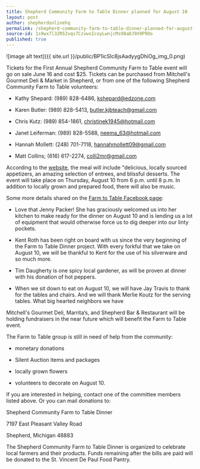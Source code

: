 ```yaml
---
title: Shepherd Community Farm to Table Dinner planned for August 10
layout: post
author: shepherdonlinehq
permalink: /shepherd-community-farm-to-table-dinner-planned-for-august-10/
source-id: 1s9wx7l32R52vqs7CzvwsIcoyLwnjcMs98aDJ9X9P9Oo
published: true
---
```

![image alt text]({{ site.url }}/public/BP1icSlc8jsAadyygDhiOg_img_0.png)

Tickets for the First Annual Shepherd Community Farm to Table event will go on sale June 16 and cost $25. Tickets can be purchased from Mitchell's Gourmet Deli & Market in Shepherd, or from one of the following Shepherd Community Farm to Table volunteers:

* Kathy Shepard: (989) 828-6486, kshepard@edzone.com

* Karen Butler: (989) 828-5413, [butler.kjbteach@gmail.com](mailto:butler.kjbteach@gmail.com)

* Chris Kutz: (989) 854-1861, christinek1945@hotmail.com

* Janet Leiferman: (989) 828-5588, neema_63@hotmail.com

* Hannah Mollett: (248) 701-7118, hannahmollett09@gmail.com

* Matt Collins; (616) 617-2274, colli2mr@gmail.com

According to the [website](http://shepherdfarmtotable.com/), the meal will include "delicious, locally sourced appetizers, an amazing selection of entrees, and blissful desserts. The event will take place on Thursday, August 10 from 6 p.m. until 8 p.m. In addition to locally grown and prepared food, there will also be music.

Some more details shared on the [Farm to Table Facebook page](https://www.facebook.com/Shepherd-Community-Farm-to-Table-Dinner-459294594280364/):

* Love that Jenny Packer! She has graciously welcomed us into her kitchen to make ready for the dinner on August 10 and is lending us a lot of equipment that would otherwise force us to dig deeper into our linty pockets.

* Kent Roth has been right on board with us since the very beginning of the Farm to Table Dinner project. With every forkful that we take on August 10, we will be thankful to Kent for the use of his silverware and so much more.

* Tim Daugherty is one spicy local gardener, as will be proven at dinner with his donation of hot peppers.

* When we sit down to eat on August 10, we will have Jay Travis to thank for the tables and chairs. And we will thank Merlie Koutz for the serving tables. What big hearted neighbors we have

Mitchell's Gourmet Deli, Marrita’s, and Shepherd Bar & Restaurant will be holding fundraisers in the near future which will benefit the Farm to Table event.

The Farm to Table group is still in need of help from the community:

* monetary donations

* Silent Auction items and packages

* locally grown flowers

* volunteers to decorate on August 10. 

If you are interested in helping, contact one of the committee members listed above. Or you can mail donations to:

Shepherd Community Farm to Table Dinner 

7197 East Pleasant Valley Road

Shepherd, Michigan 48883

The Shepherd Community Farm to Table Dinner is organized to celebrate local farmers and their products. Funds remaining after the bills are paid will be donated to the St. Vincent De Paul Food Pantry.

